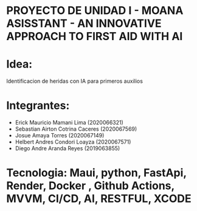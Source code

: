 # PROYECTO DE UNIDAD I - MOANA ASISSTANT - AN INNOVATIVE APPROACH TO FIRST AID WITH AI

# Idea:
Identificacion de heridas con IA para primeros auxilios 

# Integrantes: 

- Erick Mauricio Mamani Lima (2020066321)
- Sebastian Airton Cotrina Caceres (2020067569)​
- Josue Amaya Torres (2020067149) ​
- Helbert Andres Condori Loayza (2020067571) ​
- Diego Andre Aranda Reyes (2019063855)
  
# Tecnologia: Maui, python, FastApi, Render, Docker , Github Actions, MVVM, CI/CD, AI, RESTFUL, XCODE
